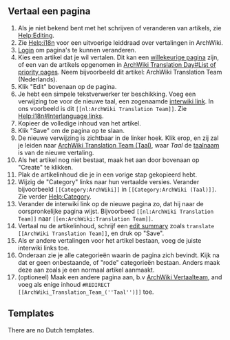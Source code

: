 ## Vertaal een pagina

1.  Als je niet bekend bent met het schrijven of veranderen van artikels, zie [Help:Editing](/index.php/Help:Editing "Help:Editing").
2.  Zie [Help:i18n](/index.php/Help:I18n "Help:I18n") voor een uitvoerige leiddraad over vertalingen in ArchWiki.
3.  [Login](/index.php/Special:UserLogin "Special:UserLogin") om pagina's te kunnen veranderen.
4.  Kies een artikel dat je wil vertalen. Dit kan een [willekeurige pagina](/index.php/Special:Random "Special:Random") zijn, of een van de artikels opgenomen in [ArchWiki Translation Day#List of priority pages](/index.php/ArchWiki_Translation_Day#List_of_priority_pages "ArchWiki Translation Day"). Neem bijvoorbeeld dit artikel: <a class="mw-selflink selflink">ArchWiki Translation Team (Nederlands)</a>.
5.  Klik "Edit" bovenaan op de pagina.
6.  Je hebt een simpele tekstverwerker ter beschikking. Voeg een verwijzing toe voor de nieuwe taal, een zogenaamde [interwiki link](https://en.wikipedia.org/wiki/nl:Help:Gebruik_van_interwiki-links "wikipedia:nl:Help:Gebruik van interwiki-links"). In ons voorbeeld is dit `[[nl:ArchWiki Translation Team]]`. Zie [Help:i18n#Interlanguage links](/index.php/Help:I18n#Interlanguage_links "Help:I18n").
7.  Kopieer de volledige inhoud van het artikel.
8.  Klik "Save" om de pagina op te slaan.
9.  De nieuwe verwijzing is zichtbaar in de linker hoek. Klik erop, en zij zal je leiden naar [ArchWiki Translation Team (Taal)](/index.php?title=ArchWiki_Translation_Team_(Taal)&action=edit&redlink=1 "ArchWiki Translation Team (Taal) (page does not exist)"), waar *Taal* de [taalnaam](/index.php/Help:I18n#Languages "Help:I18n") is van de nieuwe vertaling.
10.  Als het artikel nog niet bestaat, maak het aan door bovenaan op "Create" te klikken.
11.  Plak de artikelinhoud die je in een vorige stap gekopieerd hebt.
12.  Wijzig de "Category" links naar hun vertaalde versies. Verander bijvoorbeeld `[[Category:ArchWiki]]` in `[[Category:ArchWiki (Taal)]]`. Zie verder [Help:Category](/index.php/Help:Category "Help:Category").
13.  Verander de interwiki link op de nieuwe pagina zo, dat hij naar de oorspronkelijke pagina wijst. Bijvoorbeed `[[nl:ArchWiki Translation Team]]` naar `[[en:ArchWiki:Translation Team]]`.
14.  Vertaal nu de artikelinhoud, schrijf een [edit summary](/index.php/Help:Style#Edit_summary "Help:Style") zoals `translate [[ArchWiki Translation Team]]`, en druk op "Save".
15.  Als er andere vertalingen voor het artikel bestaan, voeg de juiste interwiki links toe.
16.  Onderaan zie je alle categorieën waarin de pagina zich bevindt. Kijk na dat er geen onbestaande, of "rode" categorieën bestaan. Anders maak deze aan zoals je een normaal artikel aanmaakt.
17.  (optioneel) Maak een andere pagina aan, b.v [ArchWiki Vertaalteam](/index.php?title=ArchWiki_Vertaalteam&action=edit&redlink=1 "ArchWiki Vertaalteam (page does not exist)"), and voeg als enige inhoud `#REDIRECT [[ArchWiki_Translation_Team_(''Taal'')]]` toe.

## Templates

There are no Dutch templates.